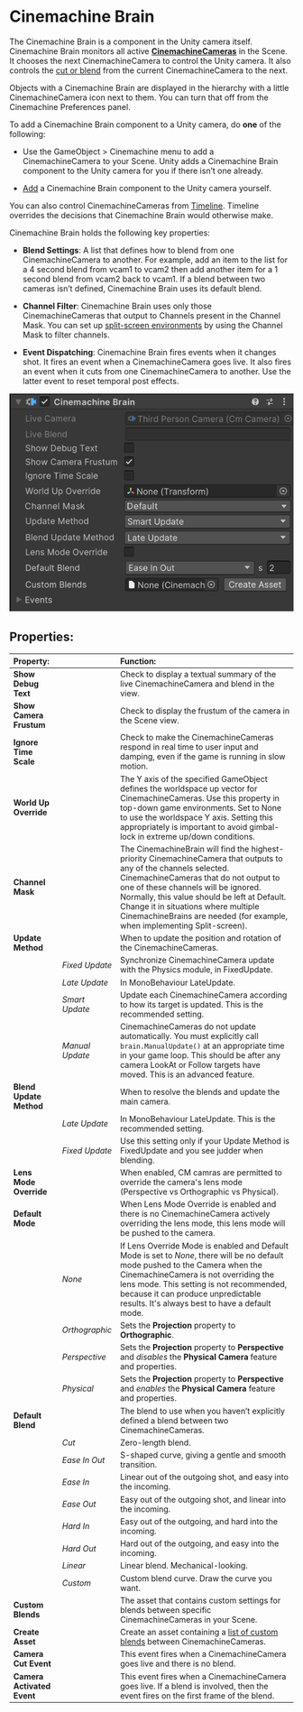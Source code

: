 # Cinemachine Brain

The Cinemachine Brain is a component in the Unity camera itself. Cinemachine Brain monitors all active [**CinemachineCameras**](CinemachineCamera.md) in the Scene. It chooses the next CinemachineCamera to control the Unity camera. It also controls the [cut or blend](CinemachineBlending.md) from the current CinemachineCamera to the next.

Objects with a Cinemachine Brain are displayed in the hierarchy with a little CinemachineCamera icon next to them.  You can turn that off from the Cinemachine Preferences panel.

To add a Cinemachine Brain component to a Unity camera, do __one__ of the following:

* Use the GameObject > Cinemachine menu to add a CinemachineCamera to your Scene. Unity adds a Cinemachine Brain component to the Unity camera for you if there isn’t one already.

* [Add](https://docs.unity3d.com/Manual/UsingComponents.html) a Cinemachine Brain component to the Unity camera yourself.

You can also control CinemachineCameras from [Timeline](concept-cinemachine-timeline.md). Timeline overrides the decisions that Cinemachine Brain would otherwise make.

Cinemachine Brain holds the following key properties:

* __Blend Settings__: A list that defines how to blend from one CinemachineCamera to another.  For example, add an item to the list for a 4 second blend from vcam1 to vcam2 then add another item for a 1 second blend from vcam2 back to vcam1. If a blend between two cameras isn’t defined, Cinemachine Brain uses its default blend.

* __Channel Filter__:  Cinemachine Brain uses only those CinemachineCameras that output to Channels present in the Channel Mask.  You can set up [split-screen environments](CinemachineMultipleCameras.md) by using the Channel Mask to filter channels.

* __Event Dispatching__:  Cinemachine Brain fires events when it changes shot. It fires an event when a CinemachineCamera goes live. It also fires an event when it cuts from one CinemachineCamera to another. Use the latter event to reset temporal post effects.

![Cinemachine Brain, a component in the Unity camera](images/CinemachineBrainInspector.png)

## Properties:

| **Property:** || **Function:** |
|:---|:---|:---|
| __Show Debug Text__ || Check to display a textual summary of the live CinemachineCamera and blend in the view. |
| __Show Camera Frustum__ || Check to display the frustum of the camera in the Scene view. |
| __Ignore Time Scale__ || Check to make the CinemachineCameras respond in real time to user input and damping, even if the game is running in slow motion. |
| __World Up Override__ || The Y axis of the specified GameObject defines the worldspace up vector for CinemachineCameras. Use this property in top-down game environments. Set to None to use the worldspace Y axis. Setting this appropriately is important to avoid gimbal-lock in extreme up/down conditions. |
| __Channel Mask__ || The CinemachineBrain will find the highest-priority CinemachineCamera that outputs to any of the channels selected. CinemachineCameras that do not output to one of these channels will be ignored.  Normally, this value should be left at Default.  Change it in situations where multiple CinemachineBrains are needed (for example, when implementing Split-screen). |
| __Update Method__ || When to update the position and rotation of the CinemachineCameras.  |
| | _Fixed Update_ | Synchronize CinemachineCamera update with the Physics module, in FixedUpdate. |
| | _Late Update_ | In MonoBehaviour LateUpdate. |
| | _Smart Update_ | Update each CinemachineCamera according to how its target is updated. This is the recommended setting. |
| | _Manual Update_ | CinemachineCameras do not update automatically.  You must explicitly call `brain.ManualUpdate()` at an appropriate time in your game loop.  This should be after any camera LookAt or Follow targets have moved.  This is an advanced feature. |
| __Blend Update Method__ || When to resolve the blends and update the main camera.  |
| | _Late Update_ | In MonoBehaviour LateUpdate. This is the recommended setting. |
| | _Fixed Update_ | Use this setting only if your Update Method is FixedUpdate and you see judder when blending. |
| __Lens Mode Override__ || When enabled, CM camras are permitted to override the camera's lens mode (Perspective vs Orthographic vs Physical).  |
| __Default Mode__ || When Lens Mode Override is enabled and there is no CinemachineCamera actively overriding the lens mode, this lens mode will be pushed to the camera. |
| | _None_ | If Lens Override Mode is enabled and Default Mode is set to _None_, there will be no default mode pushed to the Camera when the CinemachineCamera is not overriding the lens mode.  This setting is not recommended, because it can produce unpredictable results.  It's always best to have a default mode. |
| | _Orthographic_ | Sets the __Projection__ property to __Orthographic__. |
| | _Perspective_ | Sets the __Projection__ property to __Perspective__ and *disables* the __Physical Camera__ feature and properties. |
| | _Physical_ | Sets the __Projection__ property to __Perspective__ and *enables* the __Physical Camera__ feature and properties. |
| __Default Blend__ || The blend to use when you haven’t explicitly defined a blend between two CinemachineCameras. |
| | _Cut_ | Zero-length blend. |
| | _Ease In Out_ | S-shaped curve, giving a gentle and smooth transition. |
| | _Ease In_ | Linear out of the outgoing shot, and easy into the incoming. |
| | _Ease Out_ | Easy out of the outgoing shot, and linear into the incoming. |
| | _Hard In_ | Easy out of the outgoing, and hard into the incoming. |
| | _Hard Out_ | Hard out of the outgoing, and easy into the incoming. |
| | _Linear_ | Linear blend. Mechanical-looking. |
| | _Custom_ | Custom blend curve. Draw the curve you want. |
| __Custom Blends__ || The asset that contains custom settings for blends between specific CinemachineCameras in your Scene. |
| __Create Asset__ || Create an asset containing a [list of custom blends](CinemachineBlending.md) between CinemachineCameras.  |
| __Camera Cut Event__ || This event fires when a CinemachineCamera goes live and there is no blend.  |
| __Camera Activated Event__ || This event fires when a CinemachineCamera goes live. If a blend is involved, then the event fires on the first frame of the blend. |

